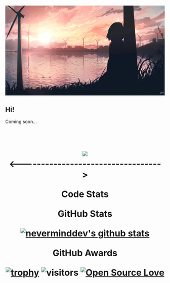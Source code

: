 <p align="center">
  <a href="https://vk.com/devildesigner"><img src="./img/../.github/img/github.png" alt="nevermind banner"></a>
</p>
 
## Hi!
Coming soon...

<body>
    <center>
<h1 align="center">
<br>
    <div align="center">
    <img src="https://lanyard-profile-readme.vercel.app/api/641398600727003197?theme=light&bg=809ecf&animated=false&hideDiscrim=true&borderRadius=30px&idleMessage=Probably%20doing%20something%20else...)](https://discord.com/users/94490510688792576)" />
    </a>
<br>
<---------------------------------->
<p>
</p>

<p align="center"> 
    <strong>Code Stats
</p>
<!--START_SECTION:waka-->
<!--END_SECTION:waka-->

<p>
</p>

<p align="center"> 
    <strong>GitHub Stats
</p>

<p>
</p>

<p align="center">
  <a href="https://github.com/neverminddev"><img src="https://github-readme-stats.vercel.app/api?username=neverminddev&show_icons=true&theme=radical" alt="neverminddev's github stats"></a>
</p>

<p align="center"> 
    <strong>GitHub Awards
</p>

[![trophy](https://github-profile-trophy.vercel.app/?username=neverminddev&theme=nord&column=7)](https://github.com/ryo-ma/github-profile-trophy)
![visitors](https://visitor-badge.laobi.icu/badge?page_id=nevermind)
[![Open Source Love](https://badges.frapsoft.com/os/v1/open-source.svg?v=102)](https://github.com/ellerbrock/open-source-badge/)

